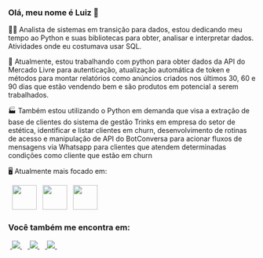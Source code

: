 ### Olá, meu nome é Luiz 👋

👨‍💼 Analista de sistemas em transição para dados, estou dedicando meu tempo ao Python e suas bibliotecas para obter, analisar e interpretar dados.  Atividades onde eu costumava usar 
 SQL.

💼 Atualmente, estou trabalhando com python para obter dados da API do Mercado Livre para autenticação, atualização automática de token e métodos para montar relatórios como anúncios criados nos últimos 30, 60 e 90 dias que estão vendendo bem e são produtos em potencial a serem trabalhados.

🏭 Também estou utilizando o Python em demanda que visa a extração de base de clientes do sistema de gestão Trinks em empresa do setor de estética, identificar e listar clientes em churn, desenvolvimento de rotinas de acesso e manipulação de API do BotConversa para acionar fluxos de mensagens via Whatsapp para clientes que atendem determinadas condições como cliente que estão em churn

🖥️ Atualmente mais focado em:

<div display="inline">
&nbsp;&nbsp;<img width="50" height="50" src="https://cdn.jsdelivr.net/gh/devicons/devicon/icons/python/python-original.svg" />
&nbsp;&nbsp;<img width="50" height="50" src="https://cdn.jsdelivr.net/gh/devicons/devicon/icons/sqlite/sqlite-original.svg" />
&nbsp;&nbsp;<img width="50" height="50" src="https://cdn.jsdelivr.net/gh/devicons/devicon/icons/mongodb/mongodb-original-wordmark.svg" />
          
</div>  

### Você também me encontra em:
&nbsp;<a href="https://www.linkedin.com/in/luizqueirozsouza/">
  <img src="https://img.shields.io/badge/linkedin-%230077B5.svg?style=for-the-badge&logo=linkedin&logoColor=white">
</a>&nbsp;
&nbsp;<a href="https://medium.com/@luizqueirozsouza">
  <img src="https://img.shields.io/badge/Medium-12100E?style=for-the-badge&logo=medium&logoColor=white">
</a>&nbsp;
&nbsp;<a href="https://www.youtube.com/c/LuizSouzasp">
  <img src="https://img.shields.io/badge/YouTube-FF0000?style=for-the-badge&logo=youtube&logoColor=white">
</a>&nbsp;
